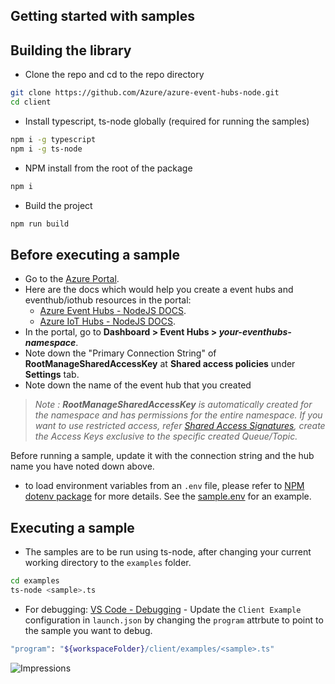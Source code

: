 ## Getting started with samples ##

## Building the library
- Clone the repo and cd to the repo directory
```bash
git clone https://github.com/Azure/azure-event-hubs-node.git
cd client
```
- Install typescript, ts-node globally (required for running the samples)
```bash
npm i -g typescript
npm i -g ts-node
```
- NPM install from the root of the package
```bash
npm i
```
- Build the project
```bash
npm run build
```

## Before executing a sample
- Go to the [Azure Portal](https://portal.azure.com).
- Here are the docs which would help you create a event hubs and eventhub/iothub resources in the portal:
  - [Azure Event Hubs - NodeJS DOCS](https://docs.microsoft.com/en-us/azure/event-hubs/event-hubs-node-get-started-send).
  - [Azure IoT Hubs - NodeJS DOCS](https://docs.microsoft.com/en-us/azure/iot-hub/iot-hub-node-node-module-twin-getstarted).
- In the portal, go to **Dashboard > Event Hubs > _your-eventhubs-namespace_**.
- Note down the "Primary Connection String" of **RootManageSharedAccessKey** at **Shared access policies** under **Settings** tab.
- Note down the name of the event hub that you created
> _Note : **RootManageSharedAccessKey** is automatically created for the namespace and has permissions for the entire namespace. If you want to use restricted access, refer [Shared Access Signatures](https://docs.microsoft.com/en-us/azure/service-bus-messaging/service-bus-sas), create the Access Keys exclusive to the specific created Queue/Topic._

Before running a sample, update it with the connection string and the hub name you have noted down above.
- to load environment variables from an `.env` file, please refer to [NPM dotenv package](https://www.npmjs.com/package/dotenv) for more details. See the [sample.env](../../sample.env) for an example.

## Executing a sample
- The samples are to be run using ts-node, after changing your current working directory to the `examples` folder.

```bash
cd examples
ts-node <sample>.ts
```
- For debugging:
[VS Code - Debugging](https://code.visualstudio.com/docs/editor/debugging#_launch-configurations) -  Update the `Client Example` configuration in `launch.json` by changing the `program` attrbute to point to the sample you want to debug.
```bash
"program": "${workspaceFolder}/client/examples/<sample>.ts"
```


![Impressions](https://azure-sdk-impressions.azurewebsites.net/api/impressions/azure-sdk-for-js%2Fpackages%2F%40azure%2Feventhubs%2Fclient%2Fexamples%2FREADME.png)

